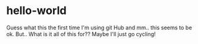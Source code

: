# hello-world

Guess what this the first time I'm using git Hub and mm.. this seems to be ok. But.. What is it all of this for??
Maybe I'll just go cycling!
